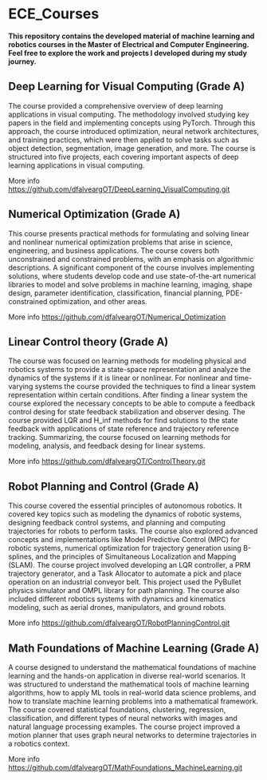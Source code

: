 # ECE_Courses

**This repository contains the developed material of machine learning and robotics courses in the Master of Electrical and Computer Engineering. Feel free to explore the work and projects I developed during my study journey.**

## Deep Learning for Visual Computing (Grade A)

The course provided a comprehensive overview of deep learning applications in visual computing. The methodology involved studying key papers in the field and implementing concepts using PyTorch. Through this approach, the course introduced optimization, neural network architectures, and training practices, which were then applied to solve tasks such as object detection, segmentation, image generation, and more. The course is structured into five projects, each covering important aspects of deep learning applications in visual computing.

More info https://github.com/dfalveargOT/DeepLearning_VisualComputing.git

## Numerical Optimization (Grade A)

This course presents practical methods for formulating and solving linear and nonlinear numerical optimization problems that arise in science, engineering, and business applications. The course covers both unconstrained and constrained problems, with an emphasis on algorithmic descriptions. A significant component of the course involves implementing solutions, where students develop code and use state-of-the-art numerical libraries to model and solve problems in machine learning, imaging, shape design, parameter identification, classification, financial planning, PDE-constrained optimization, and other areas.

More info https://github.com/dfalveargOT/Numerical_Optimization

## Linear Control theory (Grade A)

The course was focused on learning methods for modeling physical and robotics systems to provide a state-space representation and analyze the dynamics of the systems if it is linear or nonlinear. For nonlinear and time-varying systems the course provided the techniques to find a linear system representation within certain conditions. After finding a linear system the course explored the necessary concepts to be able to compute a feedback control desing for state feedback stabilization and observer desing. The course provided LQR and H_inf methods for find solutions to the state feedback with applications of state reference and trajectory reference tracking. Summarizing, the course focused on learning methods for modeling, analysis, and feedback desing for linear systems. 

More info https://github.com/dfalveargOT/ControlTheory.git

## Robot Planning and Control (Grade A)

This course covered the essential principles of autonomous robotics. It covered key topics such as modeling the dynamics of robotic systems, designing feedback control systems, and planning and computing trajectories for robots to perform tasks. The course also explored advanced concepts and implementations like Model Predictive Control (MPC) for robotic systems, numerical optimization for trajectory generation using B-splines, and the principles of Simultaneous Localization and Mapping (SLAM). The course project involved developing an LQR controller, a PRM trajectory generator, and a Task Allocator to automate a pick and place operation on an industrial conveyor belt. This project used the PyBullet physics simulator and OMPL library for path planning. The course also included different robotics systems with dynamics and kinematics modeling, such as aerial drones, manipulators, and ground robots.

More info https://github.com/dfalveargOT/RobotPlanningControl.git

## Math Foundations of Machine Learning (Grade A)

A course designed to understand the mathematical foundations of machine learning and the hands-on application in diverse real-world scenarios. It was structured to understand the mathematical tools of machine learning algorithms, how to apply ML tools in real-world data science problems, and how to translate machine learning problems into a mathematical framework. The course covered statistical foundations, clustering, regression, classification, and different types of neural networks with images and natural language processing examples. The course project improved a motion planner that uses graph neural networks to determine trajectories in a robotics context.

More info https://github.com/dfalveargOT/MathFoundations_MachineLearning.git

